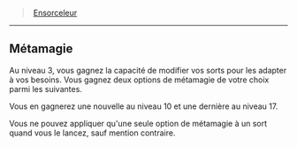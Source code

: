 ﻿---
!Generic
Id: sorcerer_hd.md#métamagie
ParentLink: sorcerer_hd.md#ensorceleur
Name: Métamagie
ParentName: Ensorceleur
NameLevel: 2
---
> [Ensorceleur](hd_sorcerer.md)

---

## Métamagie

Au niveau 3, vous gagnez la capacité de modifier vos sorts pour les adapter à vos besoins. Vous gagnez deux options de métamagie de votre choix parmi les suivantes.

Vous en gagnerez une nouvelle au niveau 10 et une dernière au niveau 17.

Vous ne pouvez appliquer qu'une seule option de métamagie à un sort quand vous le lancez, sauf mention contraire.

